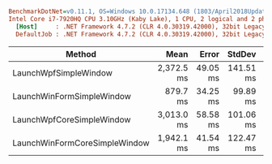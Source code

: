 ``` ini

BenchmarkDotNet=v0.11.1, OS=Windows 10.0.17134.648 (1803/April2018Update/Redstone4)
Intel Core i7-7920HQ CPU 3.10GHz (Kaby Lake), 1 CPU, 2 logical and 2 physical cores
  [Host]     : .NET Framework 4.7.2 (CLR 4.0.30319.42000), 32bit LegacyJIT-v4.7.3362.0
  DefaultJob : .NET Framework 4.7.2 (CLR 4.0.30319.42000), 32bit LegacyJIT-v4.7.3362.0


```
|                        Method |       Mean |    Error |    StdDev |     Median | Allocated |
|------------------------------ |-----------:|---------:|----------:|-----------:|----------:|
|         LaunchWpfSimpleWindow | 2,372.5 ms | 49.05 ms | 141.51 ms | 2,354.2 ms |    880 KB |
|     LaunchWinFormSimpleWindow |   879.7 ms | 34.25 ms |  99.89 ms |   870.7 ms |    136 KB |
|     LaunchWpfCoreSimpleWindow | 3,013.0 ms | 58.58 ms | 101.06 ms | 3,028.7 ms |    760 KB |
| LaunchWinFormCoreSimpleWindow | 1,942.1 ms | 41.54 ms | 122.47 ms | 2,012.2 ms |    136 KB |
